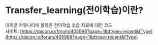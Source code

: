 # Transfer_learning(전이학습)이란?  

데이콘 커뮤니티에 올라온 전이학습 실습 자료에 대한 코드  
사이트: [https://dacon.io/forum/405988?page=1&dtype=recent&fType](https://dacon.io/forum/405988?page=1&dtype=recent&fType)
